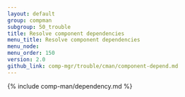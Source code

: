 ```yaml
---
layout: default
group: compman
subgroup: 50_trouble
title: Resolve component dependencies
menu_title: Resolve component dependencies
menu_node: 
menu_order: 150
version: 2.0
github_link: comp-mgr/trouble/cman/component-depend.md
---
```


{% include comp-man/dependency.md %}